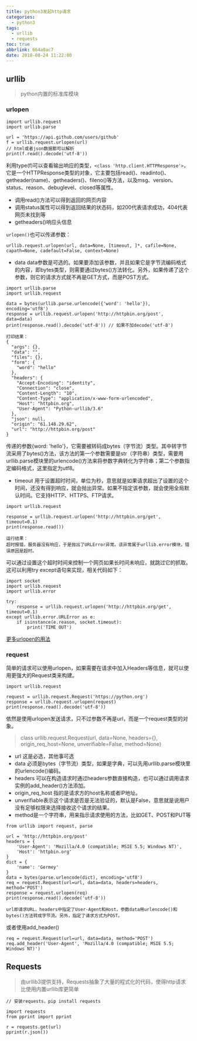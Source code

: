 ```yaml
---
title: python3发起http请求
categories:
  - python3
tags:
  - urllib
  - requests
toc: true
abbrlink: 664a0ac7
date: 2018-08-24 11:22:00
---
```


## urllib
> python内置的标准库模块

### urlopen
```
import urllib.request
import urllib.parse

url = 'https://api.github.com/users/github'
f = urllib.request.urlopen(url)
// html或者json数据都可以解析
print(f.read().decode('utf-8'))
```
利用type(f)可以查看输出响应的类型，`<class 'http.client.HTTPResponse'>`，它是一个HTTPResponse类型的对象，它主要包括read()、readinto()、getheader(name)、getheaders()、fileno()等方法，以及msg、version、status、reason、debuglevel、closed等属性。

- 调用read()方法可以得到返回的网页内容
- 调用status属性可以得到返回结果的状态码，如200代表请求成功，404代表网页未找到等
- getheaders()响应头信息

`urlopen()`也可以传递参数：
```
urllib.request.urlopen(url, data=None, [timeout, ]*, cafile=None, capath=None, cadefault=False, context=None)
```
- data
data参数是可选的。如果要添加该参数，并且如果它是字节流编码格式的内容，即bytes类型，则需要通过bytes()方法转化。另外，如果传递了这个参数，则它的请求方式就不再是GET方式，而是POST方式。

```
import urllib.parse
import urllib.request
 
data = bytes(urllib.parse.urlencode({'word': 'hello'}), encoding='utf8')
response = urllib.request.urlopen('http://httpbin.org/post', data=data)
print(response.read().decode('utf-8')) // 如果不加decode('utf-8')

打印结果：
{
  "args": {},
  "data": "",
  "files": {},
  "form": {
    "word": "hello"
  },
  "headers": {
    "Accept-Encoding": "identity",
    "Connection": "close",
    "Content-Length": "10",
    "Content-Type": "application/x-www-form-urlencoded",
    "Host": "httpbin.org",
    "User-Agent": "Python-urllib/3.6"
  },
  "json": null,
  "origin": "61.148.29.62",
  "url": "http://httpbin.org/post"
}
```
传递的参数{word: 'hello'}，它需要被转码成bytes（字节流）类型。其中转字节流采用了bytes()方法，该方法的第一个参数需要是str（字符串）类型，需要用urllib.parse模块里的urlencode()方法来将参数字典转化为字符串；第二个参数指定编码格式，这里指定为utf8。

- timeout
用于设置超时时间，单位为秒，意思就是如果请求超出了设置的这个时间，还没有得到响应，就会抛出异常。如果不指定该参数，就会使用全局默认时间。它支持HTTP、HTTPS、FTP请求。

```
import urllib.request
 
response = urllib.request.urlopen('http://httpbin.org/get', timeout=0.1)
print(response.read())

运行结果：
超时报错，服务器没有响应，于是抛出了URLError异常。该异常属于urllib.error模块，错误原因是超时。
```
可以通过设置这个超时时间来控制一个网页如果长时间未响应，就跳过它的抓取。这可以利用try except语句来实现，相关代码如下：
```
import socket
import urllib.request
import urllib.error
 
try:
    response = urllib.request.urlopen('http://httpbin.org/get', timeout=0.1)
except urllib.error.URLError as e:
    if isinstance(e.reason, socket.timeout):
        print('TIME OUT')
```
[更多urlopen的用法](https://docs.python.org/3/library/urllib.request.html)

### request

简单的请求可以使用urlopen，如果需要在请求中加入Headers等信息，就可以使用更强大的Request类来构建。
```
import urllib.request
 
request = urllib.request.Request('https://python.org')
response = urllib.request.urlopen(request)
print(response.read().decode('utf-8'))
```
依然是使用urlopen发送请求，只不过参数不再是url，而是一个request类型的对象。

> class urllib.request.Request(url, data=None, headers={}, origin_req_host=None, unverifiable=False, method=None)

- url 这是必选，其他事可选
- data 必须是bytes（字节流）类型，如果是字典，可以先用urllib.parse模块里的urlencode()编码。
- headers 可以在构造请求时通过headers参数直接构造，也可以通过调用请求实例的add_header()方法添加。
- origin_req_host 指的是请求方的host名称或者IP地址。
- unverifiable表示这个请求是否是无法验证的，默认是False，意思就是说用户没有足够权限来选择接收这个请求的结果。
- method是一个字符串，用来指示请求使用的方法，比如GET、POST和PUT等
```
from urllib import request, parse
 
url = 'http://httpbin.org/post'
headers = {
    'User-Agent': 'Mozilla/4.0 (compatible; MSIE 5.5; Windows NT)',
    'Host': 'httpbin.org'
}
dict = {
    'name': 'Germey'
}
data = bytes(parse.urlencode(dict), encoding='utf8')
req = request.Request(url=url, data=data, headers=headers, method='POST')
response = request.urlopen(req)
print(response.read().decode('utf-8'))

url即请求URL，headers中指定了User-Agent和Host，参数data用urlencode()和bytes()方法转成字节流。另外，指定了请求方式为POST。
```

或者使用add_header()
```
req = request.Request(url=url, data=data, method='POST')
req.add_header('User-Agent', 'Mozilla/4.0 (compatible; MSIE 5.5; Windows NT)')
```

## Requests 
> 由urllib3提供支持，Requests抽象了大量的程式化的代码，使得http请求比使用内置urllib库更简单
```
// 安装requests，pip install requests

import requests
from pprint import pprint

r = requests.get(url)
pprint(r.json())
```

